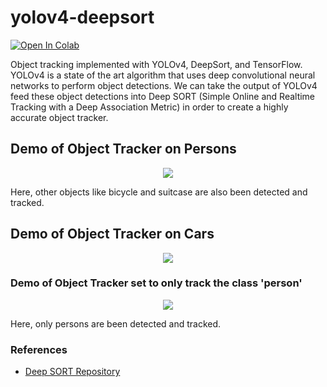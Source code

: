 # yolov4-deepsort
[![Open In Colab](https://colab.research.google.com/assets/colab-badge.svg)](https://colab.research.google.com/drive/1fe17ThS0sKWpdDFITD9qyKdw-yV3tyUc?usp=sharing)

Object tracking implemented with YOLOv4, DeepSort, and TensorFlow. YOLOv4 is a state of the art algorithm that uses deep convolutional neural networks to perform object detections. We can take the output of YOLOv4 feed these object detections into Deep SORT (Simple Online and Realtime Tracking with a Deep Association Metric) in order to create a highly accurate object tracker.

## Demo of Object Tracker on Persons
<p align="center"><img src="outputs/demo1.gif"\></p>
Here, other objects like bicycle and suitcase are also been detected and tracked.

## Demo of Object Tracker on Cars
<p align="center"><img src="data/helpers/cars.gif"\></p>

### Demo of Object Tracker set to only track the class 'person'
<p align="center"><img src="data/helpers/demo.gif"\></p>
Here, only persons are been detected and tracked.

### References
  * [Deep SORT Repository](https://github.com/nwojke/deep_sort)
